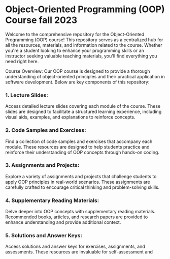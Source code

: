 # Object-Oriented Programming (OOP) Course fall 2023
Welcome to the comprehensive repository for the Object-Oriented Programming (OOP) course! This repository serves as a centralized hub for all the resources, materials, and information related to the course. Whether you're a student looking to enhance your programming skills or an instructor seeking valuable teaching materials, you'll find everything you need right here.

Course Overview:
Our OOP course is designed to provide a thorough understanding of object-oriented principles and their practical application in software development. Below are key components of this repository:

### 1. Lecture Slides:
Access detailed lecture slides covering each module of the course. These slides are designed to facilitate a structured learning experience, including visual aids, examples, and explanations to reinforce concepts.

### 2. Code Samples and Exercises:
Find a collection of code samples and exercises that accompany each module. These resources are designed to help students practice and reinforce their understanding of OOP concepts through hands-on coding.

### 3. Assignments and Projects:
Explore a variety of assignments and projects that challenge students to apply OOP principles in real-world scenarios. These assignments are carefully crafted to encourage critical thinking and problem-solving skills.

### 4. Supplementary Reading Materials:
Delve deeper into OOP concepts with supplementary reading materials. Recommended books, articles, and research papers are provided to enhance understanding and provide additional context.


### 5. Solutions and Answer Keys:
Access solutions and answer keys for exercises, assignments, and assessments. These resources are invaluable for self-assessment and
